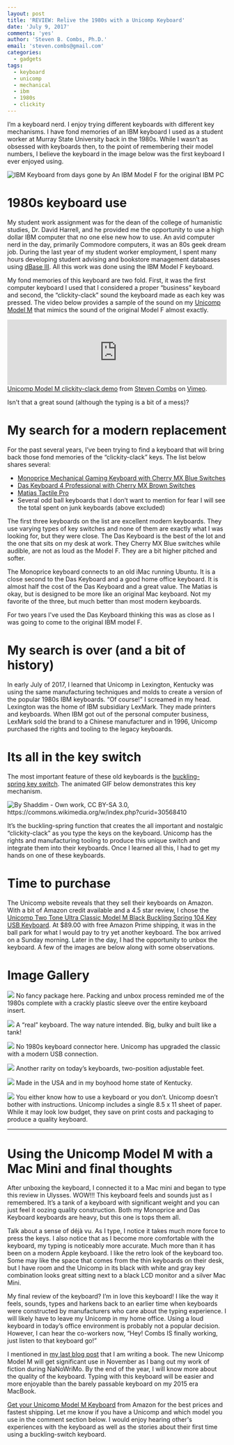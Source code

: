 ```yaml
---
layout: post
title: 'REVIEW: Relive the 1980s with a Unicomp Keyboard'
date: 'July 9, 2017'
comments: 'yes'
author: 'Steven B. Combs, Ph.D.'
email: 'steven.combs@gmail.com'
categories:
  - gadgets
tags:
  - keyboard
  - unicomp
  - mechanical
  - ibm
  - 1980s
  - clickity
---
```


I’m a keyboard nerd. I enjoy trying different keyboards with different key mechanisms. I have fond memories of an IBM keyboard I used as a student worker at Murray State University back in the 1980s. While I wasn’t as obsessed with keyboards then, to the point of remembering their model numbers, I believe the keyboard in the image below was the first keyboard I ever enjoyed using.

![][image-1]
An IBM Model F for the original IBM PC

# 1980s keyboard use
My student work assignment was for the dean of the college of humanistic studies, Dr. David Harrell, and he provided me the opportunity to use a high dollar IBM computer that no one else new how to use. An avid computer nerd in the day, primarily Commodore computers, it was an 80s geek dream job. During the last year of my student worker employment, I spent many hours developing student advising and bookstore management databases using [dBase III][1]. All this work was done using the IBM Model F keyboard.

My fond memories of this keyboard are two fold. First, it was the first computer keyboard I used that I considered a proper “business” keyboard and second, the “clickity-clack” sound the keyboard made as each key was pressed. The video below provides a sample of the sound on my [Unicomp Model M][2] that mimics the sound of the original Model F almost exactly.

<iframe src="https://player.vimeo.com/video/224860160" width="100%" frameborder="0" webkitallowfullscreen mozallowfullscreen allowfullscreen></iframe>
<a href="https://vimeo.com/224860160">Unicomp Model M clickity-clack demo</a> from <a href="https://vimeo.com/user20097235">Steven Combs</a> on <a href="https://vimeo.com">Vimeo</a>.

Isn't that a great sound (although the typing is a bit of a mess)?

# My search for a modern replacement
For the past several years, I’ve been trying to find a keyboard that will bring back those fond memories of the “clickity-clack” keys. The list below shares several:

* [Monoprice Mechanical Gaming Keyboard with Cherry MX Blue Switches][3]
* [Das Keyboard 4 Professional with Cherry MX Brown Switches][4]
* [Matias Tactile Pro][5]
* Several odd ball keyboards that I don’t want to mention for fear I will see the total spent on junk keyboards (above excluded)

The first three keyboards on the list are excellent modern keyboards. They use varying types of key switches and none of them are exactly what I was looking for, but they were close. The Das Keyboard is the best of the lot and the one that sits on my desk at work. They Cherry MX Blue switches while audible, are not as loud as the Model F. They are a bit higher pitched and softer.

The Monoprice keyboard connects to an old iMac running Ubuntu. It is a close second to the Das Keyboard and a good home office keyboard. It is almost half the cost of the Das Keyboard and a great value. The Matias is okay, but is designed to be more like an original Mac keyboard. Not my favorite of the three, but much better than most modern keyboards.

For two years I've used the Das Keyboard thinking this was as close as I was going to come to the original IBM model F.

# My search is over (and a bit of history)
In early July of 2017, I learned that Unicomp in Lexington, Kentucky was using the same manufacturing techniques and molds to create a version of the popular 1980s IBM keyboards. “Of course!” I screamed in my head. Lexington was the home of IBM subsidiary LexMark. They made printers and keyboards. When IBM got out of the personal computer business, LexMark sold the brand to a Chinese manufacturer and in 1996, Unicomp purchased the rights and tooling to the legacy keyboards.

# Its all in the key switch
The most important feature of these old keyboards is the [buckling-spring key switch][6]. The animated GIF below demonstrates this key mechanism.

![][image-2]

It’s the buckling-spring function that creates the all important and nostalgic “clickity-clack” as you type the keys on the keyboard. Unicomp has the rights and manufacturing tooling to produce this unique switch and integrate them into their keyboards. Once I learned all this, I had to get my hands on one of these keyboards.

# Time to purchase
The Unicomp website reveals that they sell their keyboards on Amazon. With a bit of Amazon credit available and a 4.5 star review, I chose the [Unicomp Two Tone Ultra Classic Model M Black Buckling Spring 104 Key USB Keyboard][7]. At $89.00 with free Amazon Prime shipping, it was in the ball park for what I would pay to try yet another keyboard. The box arrived on a Sunday morning. Later in the day, I had the opportunity to unbox the keyboard. A few of the images are below along with some observations.

# Image Gallery

![][image-3]
No fancy package here. Packing and unbox process reminded me of the 1980s complete with a crackly plastic sleeve over the entire keyboard insert.

![][image-4]
A “real” keyboard. The way nature intended. Big, bulky and built like a tank!

![][image-5]
No 1980s keyboard connector here. Unicomp has upgraded the classic with a modern USB connection.

![][image-6]
Another rarity on today’s keyboards, two-position adjustable feet.

![][image-7]
Made in the USA and in my boyhood home state of Kentucky.

![][image-8]
You either know how to use a keyboard or you don’t. Unicomp doesn’t bother with instructions. Unicomp includes a single 8.5 x 11 sheet of paper. While it may look low budget, they save on print costs and packaging to produce a quality keyboard.

---

# Using the Unicomp Model M with a Mac Mini and final thoughts
After unboxing the keyboard, I connected it to a Mac mini and began to type this review in Ulysses. WOW!!! This keyboard feels and sounds just as I remembered. It’s a tank of a keyboard with significant weight and you can just feel it oozing quality construction. Both my Monoprice and Das Keyboard keyboards are heavy, but this one is tops them all.

Talk about a sense of déjà vu. As I type, I notice it takes much more force to press the keys. I also notice that as I become more comfortable with the keyboard, my typing is noticeably more accurate. Much more than it has been on a modern Apple keyboard. I like the retro look of the keyboard too. Some may like the space that comes from the thin keyboards on their desk, but I have room and the Unicomp in its black with white and gray key combination looks great sitting next to a black LCD monitor and a silver Mac Mini.

My final review of the keyboard? I’m in love this keyboard! I like the way it feels, sounds, types and harkens back to an earlier time when keyboards were constructed by manufacturers who care about the typing experience. I will likely have to leave my Unicomp in my home office. Using a loud keyboard in today’s office environment is probably not a popular decision. However, I can hear the co-workers now, “Hey! Combs IS finally working, just listen to that keyboard go!”

I mentioned in [my last blog post][8] that I am writing a book. The new Unicomp Model M will get significant use in November as I bang out my work of fiction during NaNoWriMo. By the end of the year, I will know more about the quality of the keyboard. Typing with this keyboard will be easier and more enjoyable than the barely passable keyboard on my 2015 era MacBook.

[Get your Unicomp Model M Keyboard][9] from Amazon for the best prices and fastest shipping. Let me know if you have a Unicomp and which model you use in the comment section below. I would enjoy hearing other's experiences with the keyboard as well as the stories about their first time using a buckling-switch keyboard.

[1]:	https://en.wikipedia.org/wiki/DBase
[2]:	http://amzn.to/2sDP7XJ
[3]:	http://amzn.to/2sUbV9K
[4]:	http://amzn.to/2twaEo1
[5]:	http://amzn.to/2twnjHQ
[6]:	https://en.wikipedia.org/wiki/Buckling_spring
[7]:	http://amzn.to/2sDP7XJ
[8]:	http://www.stevencombs.com/writing/2017/07/04/book-and-ulysses-timeline.html
[9]:	http://amzn.to/2sDP7XJ

[image-1]:	https://hackadaycom.files.wordpress.com/2016/03/ibm_model_f_xt.png "IBM Keyboard from days gone by"
[image-2]:	https://upload.wikimedia.org/wikipedia/commons/3/3d/Bucklingspring-animation-300ms.gif "By Shaddim - Own work, CC BY-SA 3.0, https://commons.wikimedia.org/w/index.php?curid=30568410"
[image-3]: http://www.stevencombs.com/images/posts/2017-07-09-unicomp/unicomp-1.jpg
[image-4]: http://www.stevencombs.com/images/posts/2017-07-09-unicomp/unicomp-2.jpg
[image-5]: http://www.stevencombs.com/images/posts/2017-07-09-unicomp/unicomp-3.jpg
[image-6]: http://www.stevencombs.com/images/posts/2017-07-09-unicomp/unicomp-4.jpg
[image-7]: http://www.stevencombs.com/images/posts/2017-07-09-unicomp/unicomp-5.jpg
[image-8]: http://www.stevencombs.com/images/posts/2017-07-09-unicomp/unicomp-6.jpg
